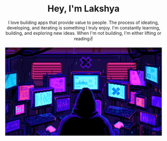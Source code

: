 <div align="center">
  <h1>Hey, I'm Lakshya</h1>
</div>
<p align="center">
    I love building apps that provide value to people. The process of ideating, developing, and iterating is something I truly enjoy. I'm constantly learning, building, and exploring new ideas. When I'm not building, I'm either lifting or reading✌️
</p>

![Cool GIF](https://github.com/Lakshyyaa/Lakshyyaa/blob/main/gitbanner.gif)

